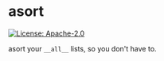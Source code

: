 # asort

[![License: Apache-2.0](https://img.shields.io/badge/License-Apache%202.0-blue.svg)](https://github.com/cpendery/asort/blob/main/LICENSE)

asort your `__all__` lists, so you don't have to.



